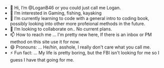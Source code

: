 - 👋 Hi, I’m @LoganB46 or you could just call me Logan.
- 👀 I’m interested in Gaming, fishing, kayaking
- 🌱 I’m currently learning to code with a general intro to coding book, possibly looking into other more profeional methods in the future.
- 💞️ I’m looking to collaborate on.. No current plans.
- 📫 How to reach me ... I'm pretty new here, If there is an inbox or PM method on this site use it for now.
- 😄 Pronouns: ... He/hin, asshole, I really don't care what you call me.
- ⚡ Fun fact: ... My life is pretty boring, but the FBI isn't looking for me so I guess I have that going for me.

<!---
LoganB46/LoganB46 is a ✨ special ✨ repository because its `README.md` (this file) appears on your GitHub profile.
You can click the Preview link to take a look at your changes.
--->
